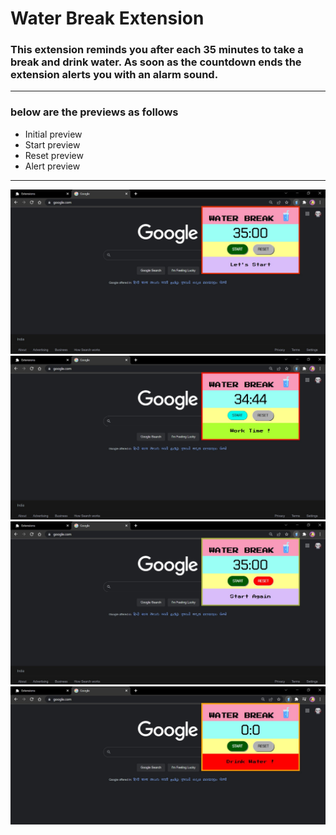 # **Water Break Extension**
### This extension reminds you after each 35 minutes to take a break and drink water. As soon as the countdown ends the extension alerts you with an alarm sound.
---
### below are the previews as follows
- Initial preview
- Start preview
- Reset preview
- Alert preview
---
![](preview/initial.jpg)
![](preview/start.jpg)
![](preview/reset.jpg)
![](preview/alert.jpg)
